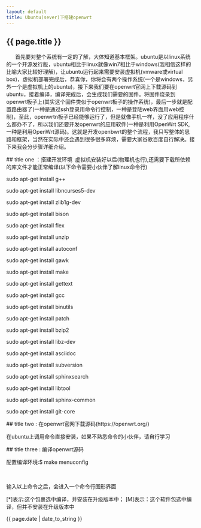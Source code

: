 ```yaml
---
layout: default
title: Ubuntu(sever)下搭建openwrt
---
```


<h2>{{ page.title }}</h2>
<p>
       首先要对整个系统有一定的了解，大体知道基本框架。ubuntu是以linux系统的一个开源发行版，ubuntu相比于linux就像win7相比于windows(我相信这样的比喻大家比较好理解)，让ubuntu运行起来需要安装虚拟机(vmware或virtual box)，虚拟机部署完成后，恭喜你，你将会有两个操作系统(一个是windows，另外一个是虚拟机上的ubuntu)，接下来我们要在openwrt官网上下载源码到ubuntu，接着编译，编译完成后，会生成我们需要的固件。将固件烧录到openwrt板子上(其实这个固件类似于openwrt板子的操作系统)，最后一步就是配置路由器了(一种是通过ssh登录用命令行控制，一种是登陆web界面用web控制)，至此，openwrtn板子已经能够运行了，但是就像手机一样，没了应用程序什么都办不了，所以我们还要开发openwrt的应用软件(一种是利用OpenWrt SDK,一种是利用OpenWrt源码)。这就是开发openbwrt的整个流程，我只写整体的思路和框架，当然在实际中还会遇到很多很多麻烦，需要大家谷歌百度自行解决。接下来我会分步骤详细介绍。</p>
## title one ：搭建开发环境
 虚拟机安装好以后(物理机也行),还需要下载所依赖的库文件才能正常编译(以下命令需要小伙伴了解linux命令行)
<p>sudo apt-get install g++ </p>
<p>sudo apt-get install libncurses5-dev</p>
<p>sudo apt-get install zlib1g-dev</p>
<p>sudo apt-get install bison</p>
<p>sudo apt-get install flex</p>
<p>sudo apt-get install unzip</p>
<p>sudo apt-get install autoconf</p>
<p>sudo apt-get install gawk</p>
<p>sudo apt-get install make</p>
<p>sudo apt-get install gettext</p>
<p>sudo apt-get install gcc</p>
<p>sudo apt-get install binutils</p>
<p>sudo apt-get install patch</p>
<p>sudo apt-get install bzip2</p>
<p>sudo apt-get install libz-dev</p>
<p>sudo apt-get install asciidoc</p>
<p>sudo apt-get install subversion</p>
<p>sudo apt-get install sphinxsearch</p>
<p>sudo apt-get install libtool</p>
<p>sudo apt-get install sphinx-common</p>
<p>sudo apt-get install git-core</p>
## title two : 在openwrt官网下载源码(https://openwrt.org/)
<p>在ubuntu上调用命令直接安装，如果不熟悉命令的小伙伴，请自行学习</p>
## title three : 编译openwrt源码
<p>配置编译环境:$ make menuconfig</p> 
<p>输入以上命令之后，会进入一个命令行图形界面</p>

[*]表示:这个包裹选中编译，并安装在升级版本中； 
[M]表示：这个软件包选中编译，但并不安装在升级版本中
 
 <p>{{ page.date | date_to_string }}</p>
